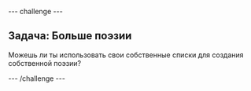 --- challenge ---

## Задача: Больше поэзии

Можешь ли ты использовать свои собственные списки для создания собственной поэзии?

--- /challenge ---